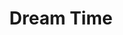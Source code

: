---
layout: artwork-detail
title: "Dream Time"
category: "Bronze Sculptures"
category_url: "/bronze/"
material: "Bronze"
dimensions: "height 70 cm"
images:
  - file: "bronze/dream-time/162-6242_IMG.JPG"
  - file: "bronze/dream-time/162-6244_IMG.JPG"
  - file: "bronze/dream-time/162-6246_IMG.JPG"
  - file: "bronze/dream-time/162-6248_IMG.JPG"
---